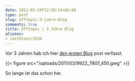 ```yaml
---
date: 2011-03-24T12:58:24+02:00
type: post
slug: offtopic-3-jahre-blog
comments: true
title: Offtopic | 3 Jahre Blog
aliases:
- /archives/1536
---
```


Vor 3 Jahren hab ich hier [den ersten Blog](/archives/421) post verfasst.

{{< figure src="/uploads/2011/03/9922_7807_450.jpeg" >}}

So lange ist das schon her.
